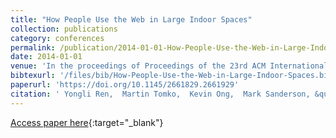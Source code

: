 ```yaml
---
title: "How People Use the Web in Large Indoor Spaces"
collection: publications
category: conferences
permalink: /publication/2014-01-01-How-People-Use-the-Web-in-Large-Indoor-Spaces
date: 2014-01-01
venue: 'In the proceedings of Proceedings of the 23rd ACM International Conference on Conference on Information and Knowledge Management, CIKM 2014, Shanghai, China, November 3-7, 2014'
bibtexurl: '/files/bib/How-People-Use-the-Web-in-Large-Indoor-Spaces.bib'
paperurl: 'https://doi.org/10.1145/2661829.2661929'
citation: ' Yongli Ren,  Martin Tomko,  Kevin Ong,  Mark Sanderson, &quot;How People Use the Web in Large Indoor Spaces.&quot; In the proceedings of Proceedings of the 23rd ACM International Conference on Conference on Information and Knowledge Management, CIKM 2014, Shanghai, China, November 3-7, 2014, 2014.'
---
```

[Access paper here](https://doi.org/10.1145/2661829.2661929){:target="_blank"}
